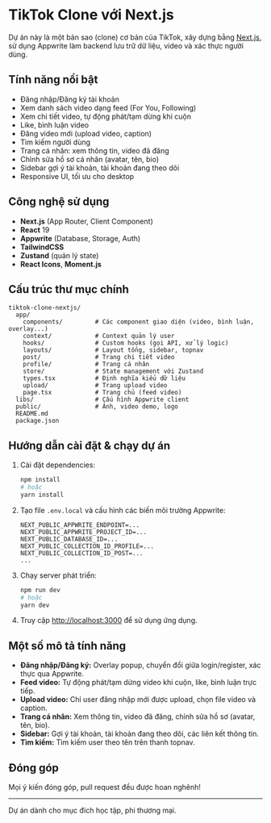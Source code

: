 # TikTok Clone với Next.js

Dự án này là một bản sao (clone) cơ bản của TikTok, xây dựng bằng [Next.js](https://nextjs.org), sử dụng Appwrite làm backend lưu trữ dữ liệu, video và xác thực người dùng.

## Tính năng nổi bật
- Đăng nhập/Đăng ký tài khoản
- Xem danh sách video dạng feed (For You, Following)
- Xem chi tiết video, tự động phát/tạm dừng khi cuộn
- Like, bình luận video
- Đăng video mới (upload video, caption)
- Tìm kiếm người dùng
- Trang cá nhân: xem thông tin, video đã đăng
- Chỉnh sửa hồ sơ cá nhân (avatar, tên, bio)
- Sidebar gợi ý tài khoản, tài khoản đang theo dõi
- Responsive UI, tối ưu cho desktop

## Công nghệ sử dụng
- **Next.js** (App Router, Client Component)
- **React** 19
- **Appwrite** (Database, Storage, Auth)
- **TailwindCSS**
- **Zustand** (quản lý state)
- **React Icons**, **Moment.js**

## Cấu trúc thư mục chính
```
tiktok-clone-nextjs/
  app/
    components/         # Các component giao diện (video, bình luận, overlay...)
    context/            # Context quản lý user
    hooks/              # Custom hooks (gọi API, xử lý logic)
    layouts/            # Layout tổng, sidebar, topnav
    post/               # Trang chi tiết video
    profile/            # Trang cá nhân
    store/              # State management với Zustand
    types.tsx           # Định nghĩa kiểu dữ liệu
    upload/             # Trang upload video
    page.tsx            # Trang chủ (feed video)
  libs/                 # Cấu hình Appwrite client
  public/               # Ảnh, video demo, logo
  README.md
  package.json
```

## Hướng dẫn cài đặt & chạy dự án
1. Cài đặt dependencies:
   ```bash
   npm install
   # hoặc
   yarn install
   ```
2. Tạo file `.env.local` và cấu hình các biến môi trường Appwrite:
   ```env
   NEXT_PUBLIC_APPWRITE_ENDPOINT=...
   NEXT_PUBLIC_APPWRITE_PROJECT_ID=...
   NEXT_PUBLIC_DATABASE_ID=...
   NEXT_PUBLIC_COLLECTION_ID_PROFILE=...
   NEXT_PUBLIC_COLLECTION_ID_POST=...
   ...
   ```
3. Chạy server phát triển:
   ```bash
   npm run dev
   # hoặc
   yarn dev
   ```
4. Truy cập [http://localhost:3000](http://localhost:3000) để sử dụng ứng dụng.

## Một số mô tả tính năng
- **Đăng nhập/Đăng ký:** Overlay popup, chuyển đổi giữa login/register, xác thực qua Appwrite.
- **Feed video:** Tự động phát/tạm dừng video khi cuộn, like, bình luận trực tiếp.
- **Upload video:** Chỉ user đăng nhập mới được upload, chọn file video và caption.
- **Trang cá nhân:** Xem thông tin, video đã đăng, chỉnh sửa hồ sơ (avatar, tên, bio).
- **Sidebar:** Gợi ý tài khoản, tài khoản đang theo dõi, các liên kết thông tin.
- **Tìm kiếm:** Tìm kiếm user theo tên trên thanh topnav.

## Đóng góp
Mọi ý kiến đóng góp, pull request đều được hoan nghênh!

---
Dự án dành cho mục đích học tập, phi thương mại.
